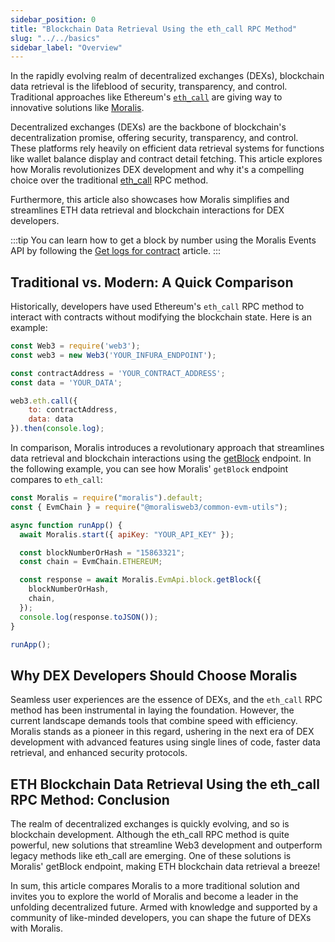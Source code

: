 ```yaml
---
sidebar_position: 0
title: "Blockchain Data Retrieval Using the eth_call RPC Method"
slug: "../../basics"
sidebar_label: "Overview"
---
```


In the rapidly evolving realm of decentralized exchanges (DEXs), blockchain data retrieval is the lifeblood of security, transparency, and control. Traditional approaches like Ethereum's [`eth_call`](https://web3js.readthedocs.io/en/v3.0.0-rc.5/web3-eth.html?highlight=eth.call#call) are giving way to innovative solutions like [Moralis](https://moralis.io/).

Decentralized exchanges (DEXs) are the backbone of blockchain's decentralization promise, offering security, transparency, and control. These platforms rely heavily on efficient data retrieval systems for functions like wallet balance display and contract detail fetching. This article explores how Moralis revolutionizes DEX development and why it's a compelling choice over the traditional [eth_call](https://ethereum.org/en/developers/docs/apis/json-rpc/#eth_call) RPC method.

Furthermore, this article also showcases how Moralis simplifies and streamlines ETH data retrieval and blockchain interactions for DEX developers.

:::tip
You can learn how to get a block by number using the Moralis Events API by following the [Get logs for contract](/web3-data-api/evm/how-to-get-block-content-by-block-number) article.
:::

## Traditional vs. Modern: A Quick Comparison

Historically, developers have used Ethereum's `eth_call` RPC method to interact with contracts without modifying the blockchain state. Here is an example:


```javascript
const Web3 = require('web3');
const web3 = new Web3('YOUR_INFURA_ENDPOINT');

const contractAddress = 'YOUR_CONTRACT_ADDRESS';
const data = 'YOUR_DATA';

web3.eth.call({
    to: contractAddress,
    data: data
}).then(console.log);
```

In comparison, Moralis introduces a revolutionary approach that streamlines data retrieval and blockchain interactions using the [getBlock](/web3-data-api/evm/reference/get-block) endpoint. In the following example, you can see how Moralis' `getBlock` endpoint compares to `eth_call`:

```javascript
const Moralis = require("moralis").default;
const { EvmChain } = require("@moralisweb3/common-evm-utils");

async function runApp() {
  await Moralis.start({ apiKey: "YOUR_API_KEY" });

  const blockNumberOrHash = "15863321";
  const chain = EvmChain.ETHEREUM;

  const response = await Moralis.EvmApi.block.getBlock({
    blockNumberOrHash,
    chain,
  });
  console.log(response.toJSON());
}

runApp();
```

## Why DEX Developers Should Choose Moralis

Seamless user experiences are the essence of DEXs, and the `eth_call` RPC method has been instrumental in laying the foundation. However, the current landscape demands tools that combine speed with efficiency. Moralis stands as a pioneer in this regard, ushering in the next era of DEX development with advanced features using single lines of code, faster data retrieval, and enhanced security protocols.


## ETH Blockchain Data Retrieval Using the eth_call RPC Method: Conclusion

The realm of decentralized exchanges is quickly evolving, and so is blockchain development. Although the eth_call RPC method is quite powerful, new solutions that streamline Web3 development and outperform legacy methods like eth_call are emerging. One of these solutions is Moralis'  getBlock endpoint, making ETH blockchain data retrieval a breeze!

In sum, this article compares Moralis to a more traditional solution and invites you to explore the world of Moralis and become a leader in the unfolding decentralized future. Armed with knowledge and supported by a community of like-minded developers, you can shape the future of DEXs with Moralis.
